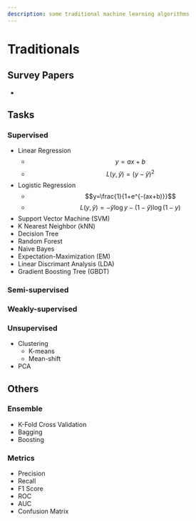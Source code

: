 ```yaml
---
description: some traditional machine learning algorithms
---
```


# Traditionals

## Survey Papers

* 
## Tasks

### Supervised

* Linear Regression
  * $$y=ax+b$$
  * $$L(y,\hat{y}) = (y-\hat{y})^2$$
* Logistic Regression
  * $$y=\frac{1}{1+e^{-(ax+b)}}$$
  * $$L(y,\hat{y}) = -\hat{y}\log y - (1 - \hat{y}) \log (1-y)$$
* Support Vector Machine \(SVM\)
* K Nearest Neighbor \(kNN\)
* Decision Tree
* Random Forest
* Naive Bayes
* Expectation-Maximization \(EM\)
* Linear Discrimant Analysis \(LDA\)
* Gradient Boosting Tree \(GBDT\)

### Semi-supervised

### Weakly-supervised

### Unsupervised

* Clustering
  * K-means
  * Mean-shift
* PCA

## Others

### Ensemble

* K-Fold Cross Validation
* Bagging
* Boosting

### Metrics

* Precision
* Recall
* F1 Score
* ROC
* AUC
* Confusion Matrix



